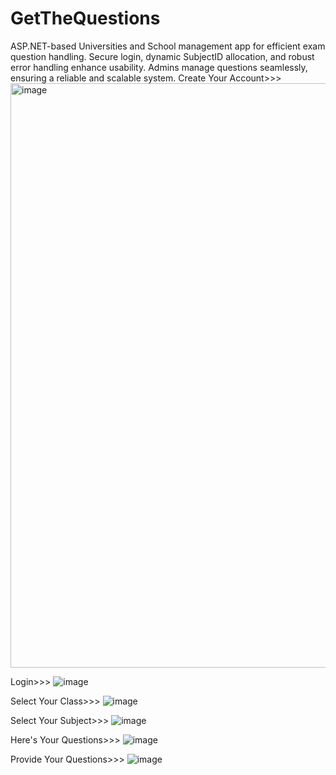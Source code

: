 # GetTheQuestions
ASP.NET-based Universities and School management app for efficient exam question handling. Secure login, dynamic SubjectID allocation, and robust error handling enhance usability. Admins manage questions seamlessly, ensuring a reliable and scalable system.
Create Your Account>>>
<img width="935" alt="image" src="https://github.com/Sharmaa999/GetTheQuestions/assets/103804775/76c21d36-52b0-467b-b203-1bf1df56d11d">

Login>>>
![image](https://github.com/Sharmaa999/GetTheQuestions/assets/103804775/5bb823ff-675e-40e9-80e9-8894c90e61e3)

Select Your Class>>>
![image](https://github.com/Sharmaa999/GetTheQuestions/assets/103804775/149f578a-97c1-4fe0-9abc-56acb68f5ea7)

Select Your Subject>>>
![image](https://github.com/Sharmaa999/GetTheQuestions/assets/103804775/df97dc7c-1faa-4c2f-8f58-47e0b0a66c57)

Here's Your Questions>>>
![image](https://github.com/Sharmaa999/GetTheQuestions/assets/103804775/870e5844-4b67-4f0c-84ab-f8e533e2572b)

Provide Your Questions>>>
![image](https://github.com/Sharmaa999/GetTheQuestions/assets/103804775/76505440-a38f-4b92-ba7d-3160977273f4)
